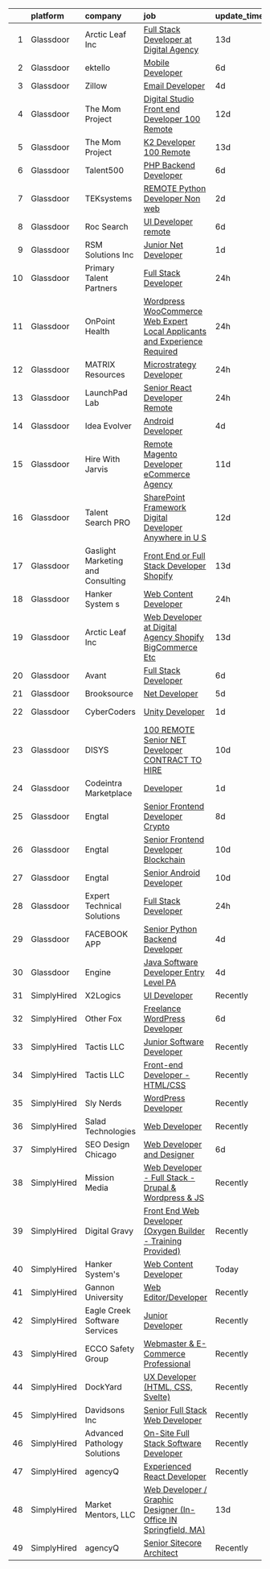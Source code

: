 

|    | platform    | company                           | job                                                                                                                                                                                                                                                                                                                                                                                                                                                                                                                                                                                                                                                                                                                                                                                                                                                                                                                                                                                                                                                                                                                                                                                                                                                                                                                                                                    | update_time   | location                    |
|---:|:------------|:----------------------------------|:-----------------------------------------------------------------------------------------------------------------------------------------------------------------------------------------------------------------------------------------------------------------------------------------------------------------------------------------------------------------------------------------------------------------------------------------------------------------------------------------------------------------------------------------------------------------------------------------------------------------------------------------------------------------------------------------------------------------------------------------------------------------------------------------------------------------------------------------------------------------------------------------------------------------------------------------------------------------------------------------------------------------------------------------------------------------------------------------------------------------------------------------------------------------------------------------------------------------------------------------------------------------------------------------------------------------------------------------------------------------------|:--------------|:----------------------------|
|  1 | Glassdoor   | Arctic Leaf Inc                   | [Full Stack Developer at Digital Agency](https://www.glassdoor.com/partner/jobListing.htm?pos=101&ao=1110586&s=58&guid=000001813ceaaeada8b9d5d5a97b5af7&src=GD_JOB_AD&t=SR&vt=w&cs=1_22bda378&cb=1654584422509&jobListingId=1007889604365&cpc=9A35C3CDC9AD954F&jrtk=3-0-1g4uelbn9j45e801-1g4uelbnmr04m800-ff8aeb27d06fa5e5--6NYlbfkN0BRhiKLDrkt0KPgqSD4-tjrC6mP6XCX_E8VZV6GD-XSQdG5ajkUiVuxVHj3H0ODCZ-Goz7LQoXZ-OvStn40N1_OEc2zw4h38LlruHMnQ3TG7wImikDEWBfwtnvyD-reCToq99Xl4eXYauIyMeBRzI3J2yBkAeOELVsc6Do59Xxl3syRfEQ0jYt44376kUboJsAt4RCfwzYMovdST9x5PA4LbH7eC8ZQhKoTc6CTGyllnnvVOTfkpoU7AUAgS9uo1LM_AEkkyJ5HpnPAomag3iH6ikwW8PpvC2GXtvrThTFNcS9Maf4ZEMidD4k_HL-EX0fzInb790PFQerblsbgMXcw1DrUcVHdJmqSURGljt4VBYzfhuq4wUzWsSJpuaodDVcGRgkGi6BbEDJMy2wYJTzkMW4232cffVLbiKlu6gc8mdGhay0sAsEvD6wVFCIDTHvmXP7QLLBMqMBotv_9mypJpsIHesjG6SLtdUpX27UVNBBmHOcxvuDYFR1V8g19RNPXjINYO7bG3rT4E0K8_Whi5YyJuj5v-xUyZiBHtMsS1A%3D%3D)                                                                                                                                                                                                                                                                                                                                                                                                                                               | 13d           | Remote                      |
|  2 | Glassdoor   | ektello                           | [Mobile Developer](https://www.glassdoor.com/partner/jobListing.htm?pos=103&ao=1110586&s=58&guid=000001813ceaaeada8b9d5d5a97b5af7&src=GD_JOB_AD&t=SR&vt=w&ea=1&cs=1_15734d03&cb=1654584422510&jobListingId=1007905971078&cpc=8F7BC0C6B9F707AE&jrtk=3-0-1g4uelbn9j45e801-1g4uelbnmr04m800-80afdd8af822026f--6NYlbfkN0CLjQmfy67UqlWxJvyH5uxFrQGBFL1cdeZdgq-fUlKTljvii19VO40o9hODfeR06z4mhk9GpRvZDex5LB8Ymci47WRXt8vaihY4AblfBVb0bxqBwnDUzJYSUgFrDeDVWEorFxzmmNKcJzLXz0idSWhU2q7GkpYcTy7784qh_mLhorMKw8QAYJoMDVX8gSu2go9VeF2N0ae_LL5jaOM9X4rI0h_2mRyato7OIugvP0gY9HH-IBa7m-2sctYtjrjk4FEl-9CCAhSoqtMrbC7drlCJ7-TenQ6ST33xFws3qsuxak_ZgzTKphgzxEh9McHVYNidlmg7fk9Syj4bvONC7IQBLm3hZR0C1YmvEHPmeTTthzWt4er2y2o_9PjzoiUR1ji1i_iAdi4TcqwdrXBRK6ATVeM0GhsFZOFCAkuV9v53eOLHO6O5NNwbuACjSF1r_Q1qguINBbEYRBONRNhL0sBhhqbL1PyeAW3cWgOpguzVPjDh7UmXbmJq7O-wwHnOwpdq3NvmQcTBvA%3D%3D)                                                                                                                                                                                                                                                                                                                                                                                                                                                                                                | 6d            | Charlotte, NC               |
|  3 | Glassdoor   | Zillow                            | [Email Developer](https://www.glassdoor.com/partner/jobListing.htm?pos=104&ao=1110586&s=58&guid=000001813ceaaeada8b9d5d5a97b5af7&src=GD_JOB_AD&t=SR&vt=w&cs=1_fcef5fe3&cb=1654584422510&jobListingId=1007914140809&cpc=AC285F3A3ECA6BB0&jrtk=3-0-1g4uelbn9j45e801-1g4uelbnmr04m800-d5a371a2296d9443--6NYlbfkN0ANMurRYyPEXg08u6OamUd1Mvhk-zhFSGYIZgoJR86UvYL2v6MoUqae-sD5DnU21vr3PQNu8ZSqa2obWZbktWxgr0g78Syxir6qFJq9FS2-QcG1zbH-ZdReyN6tfx4WDorKu6fRAqkaeyW2Vts6RUdmNBZQ99TRrPTVGAhRaKI307OQ0RYoWTkff7iR5UX-x0KJYXHIade-WoneQJU3Q6TTe8ENpFZJdI9jyZM6ldrpj5iVn6gkjOlKrxXOLXgerAAVdcuKeo35JA0T5DFWVHTsXWTwhC_DCfwT7IKlXe-cQAIAmqoPMVgU87uv6Eq93E0HshFRqoOFGOys77XZ0TsmHXWCOmZJeqXhU3XdDI_vZJbW4QcEHt0S37aqJZFhMHIU9tEgkNBAJ1O1x2mQdLHx5N_M0nUHtiA76llR7o8lJgNtRek2Tp5C_js5aO8b_iAHWP97_fZr90tw_89_tOZ0I-hxpRCf9suTO_Z-64WldNs80nJK87p-9PneziXdljQEaHYQeP_z_emKXMEqHxFFU2uARhAC7z2AHznS7SSaCix0xFYocBJs8XzqxIICaTs8lZE7CSlWuVAM0iJWLsiAxUAPR15oJKOHYR9qn_qgberp5J1mxgtP0YpAJdLyykgn3I34MlAKCXocYax3hKyMOAXj1CpIq_TE0ehBtx1r5O05duHdKqEqQoP44LBULT53QsuT4-K0wyB0iWjWdOUeQlVQ471JciHl1bITP9i2FnSRpDH5DMBYLtDs_uuyBoIXrPMKVJ4w4idySFi5CHxJBnZSOck4YJtYkMMRAbNE8e5zb40OGpeuz3hxKFue-uTLvbXhyLS3PeESCFIrMDNLN64n12bJjAEXZa6G1O77CabSpr2VHVatJJ9rb5NdOno%3D)                                                                                                                    | 4d            | Remote                      |
|  4 | Glassdoor   | The Mom Project                   | [Digital Studio Front end Developer  100  Remote ](https://www.glassdoor.com/partner/jobListing.htm?pos=114&ao=1110586&s=58&guid=000001813ceaaeada8b9d5d5a97b5af7&src=GD_JOB_AD&t=SR&vt=w&cs=1_65cacbf0&cb=1654584422511&jobListingId=1007892859402&cpc=0C139D4CAD5A6DB2&jrtk=3-0-1g4uelbn9j45e801-1g4uelbnmr04m800-0320cca571f7ea1a--6NYlbfkN0BDp_epf89aHDQhKpPegNJQ_ldQpEFZQsM9OcONMGxWx6pU56EKHF58QjVdAUvn2gU_0hzOV3ZkZfyQ1748WONsMfQZUSZ8_zUXTJpXql1_aRDoF0uRakaX1z27c9xx5J9A75HekxmWPj8IUd36F5-QWljWNZv-jm4_fz10MotEZCJFNPrk_JUafnyMxnBvsE1lhhTu_BP0S8cYIzvjOr0RkKBeY67zfcjbnExGe5QjUHwd0aTm4gViHBGaPpuM_hvPSabdKfnPiCPFsgzK6fyCjEj48wZTpWbJogKNt3HaIPq8mTfhRGLbG15L2ZZQOuh6QtD79ooTojdkRhzONGPg5wijvB9Ng_xZQKWgXe-JLzEQ3XjbMF3_ZvOtzHUJJaqOL6NWcFKoqLS_b9kdPMdXF3b0FsA7Tf-NPUqLPU5l_BXjtMKolxd2ZRtfI1UhIrVeDsbxVzRFhscC7sGRPsInrRwCT2wtYM4058qEpVFy6MrTsc6c4BHnkkkEPrlARUM6XwQ5vQ9MTMTCMBlgah9s1R8_3iV_VcUrCCrdIFzd-RqsFrpNaKuKnBh9kxtpcgRtohuQ_pIHdw%3D%3D)                                                                                                                                                                                                                                                                                                                                                                                                     | 12d           | Remote                      |
|  5 | Glassdoor   | The Mom Project                   | [K2 Developer  100  Remote ](https://www.glassdoor.com/partner/jobListing.htm?pos=108&ao=1110586&s=58&guid=000001813ceaaeada8b9d5d5a97b5af7&src=GD_JOB_AD&t=SR&vt=w&cs=1_6dd0a312&cb=1654584422510&jobListingId=1007890547836&cpc=632C08DE5A4EA969&jrtk=3-0-1g4uelbn9j45e801-1g4uelbnmr04m800-7b83b89108c6e097--6NYlbfkN0BDp_epf89aHDQhKpPegNJQ_ldQpEFZQsM9OcONMGxWx6pU56EKHF58QjVdAUvn2gVf_QDSTsq5T3Qmsn6pWhQ_7UN7iJQwTjaiZ88ngVRdxZorOi6AzzWz7a5iHq0mYMm8q0bQuaTeOUbhaYC3rtit664SiOZex9pxawE2kIDqxD1_14Mpex3qIptbe0KkEgu3882I_jokzbqi4xoSG5rgljlRe3O81q_bvpJJY1OYbIlPHgjsflDb5vlxefVIWmc2l_qjlCQotabkuRGY9cKePtJN7ehgKRGUPO2wDpRG0PKnUP8MoJgvOoUYmG1lc3BYg76FuYDa00KeCXwRk2aKPEL8Po9iO6jZ83gU5HtuJn1bLtOdS9-IROKoPF5u06DqJmg69ZLgnKQiLst8W1nMJygo8UiMQuzKwyIJ5Jn4sSG2J_GWnLB20H6OiTVgGlWL68oluZ8fx7eaEiO2VrWiJ177_neYABYzF5lxJTGxrECLl4BrELrxuSth0sSrLp17GEZ4njdY34iV98W_Rkadg6Bo7lFRkasQKLtygj3QI_muF8AqJAv2HeDTIMyROyJcR5Ob-kEX_w%3D%3D)                                                                                                                                                                                                                                                                                                                                                                                                                           | 13d           | Remote                      |
|  6 | Glassdoor   | Talent500                         | [PHP Backend Developer](https://www.glassdoor.com/partner/jobListing.htm?pos=107&ao=1110586&s=58&guid=000001813ceaaeada8b9d5d5a97b5af7&src=GD_JOB_AD&t=SR&vt=w&cs=1_4c1e695e&cb=1654584422510&jobListingId=1007904714612&cpc=AC285F3A3ECA6BB0&jrtk=3-0-1g4uelbn9j45e801-1g4uelbnmr04m800-d767907e49504ccf--6NYlbfkN0D5mXFGwCT9lo97i3gsfTR9iTAPBTm16RjVfbVH6M8QHE8eZVK8zpxpBIss9-IxxjTgyFgGJT-FIoKdrZhAfS9_NM6z5ZxF12lUGA8c02ZoHAmEqDXQYA5mBdMJ_zhsgHFsg5niEobBFIx2nbvtI9VOyGvj5cRaAVXmEt_jMy0VAPg7ZsfrFR7LkrdNItSSGw6lwYWM9DmRAzgUqcDK5EYK5yyNx3n_D1YYF4Ymh3jrEqr3bHIXkspuLv2iEqYiwHrCEX-NxEeY5k2Q9g4QHfJIk3JcHc87DQvuIECp00op3HQtzNg4iKiwlNM_LvNbWRAiNI2_XpsKizJSNqe91p91i0FK7JtyUZ8TTvT0XVeNCYq1lxEXSxKfNdhJJS6o9EnDySSP92GSEiDlOZq9niuBD7iCCbJ7pW5pvJqH4bqIARoqyPZp9Fdr8Y1q3oAkGP7bMnOtO2qcV3F6gDEwcKjT86WRNMFKwDugmk-Y8frBcH2TyMPaOy1u6lhAfz6og5tDv1BzjiR-f7FJCf0Mivgi5N5L09n99zGSGgNN2OsKX3v6ZGTlMN6HHqikdvSYDnXSHfhyJ3QwdJxhsLeVoZIS6PnHw6ntWhDWMXCdaYJfbg%3D%3D)                                                                                                                                                                                                                                                                                                                                                                                                | 6d            | Remote                      |
|  7 | Glassdoor   | TEKsystems                        | [REMOTE Python Developer  Non web ](https://www.glassdoor.com/partner/jobListing.htm?pos=118&ao=1110586&s=58&guid=000001813ceaaeada8b9d5d5a97b5af7&src=GD_JOB_AD&t=SR&vt=w&cs=1_9f8444f3&cb=1654584422512&jobListingId=1007917579595&cpc=9C2286EA3771AAF6&jrtk=3-0-1g4uelbn9j45e801-1g4uelbnmr04m800-1e9b13b094b51e4d--6NYlbfkN0AuKz8EBO1xHDEL7V2YF9xF3dC_I9B9i-Zw2Jh8clPMK9BxhHDJszxSyW718EipT5Phdwse8XtwxIFhZHem7x2V9jW8TfmfBtwtaKF851HNxOWryDZj4JVqhS8s-BECbWdZiRWKIKW9p7PNZ646jyjnRsnWDISBpI3faVv3GRD7ITWXDR7E1e1hH5Hsd3hJ1BIeoBubQBwOrBXqsUxmZsrhj6dlBtWj3D9e8EvxngPiB5C_QFc3Y5UEB-PYhfv2sR1BcC9USNwrI7-IJap-dySPkEqN7ugD3gcKbjmjyP07PpJfZ5v7C8J2NgTwAhtEd6pINJgj8-JY39qgDxsFaxVyGMYwPapzSFJnbXgvDVlPzqREtSydOIpKTE3ihQHfvJ7Zcx6WryNkT6gDXfkfy9eLX-6I8AJdsvHBr3LTt4z6fPpyiek9k9r0SgLf9-ZeH7_hOJn7GbT26xqD-8TOKrynU8ZSsdGavkcxDzjT401bjEyYfQn1PxIMBniIaBt_A9l6AKAWuMTYnvX7eufXg44OF7k4FFaSKohCZACANkgpQ_VjuOQNjPGdzY3KZw6Zut-M5Y4Vq7aZvVs--zzQazw6wSuRH2l1qobjyeDwJNNE2rEKPbxyJaRJQyXhw9g_RgvhoEYVeyOsdVY2YRypLyutFoWo_Een3k3YgubE4Mqw_BrIAupJaHLIbgIt24Be6LncGIJMJ2pMuTvdq8VVt9ou4cnDwaDB2eI7Po4uPq_tBzKjgF9sjepSDXf6iHZANh81DluQyzx2xA7_NOqxTVkcWNfC9-TUYvxRUNhZKoVM8eRWRTYboziYC2-UXt-8ooSx8jnz0Z9zsjplhDWj_MoXda_AQE5d5JL4D2RG7EsAfBdrkR5074tdbY5TKvnW3k7vAhc1YNS49vZMyOLVyvSmRZvYcu5H2H0IhLFe6OJC-c0S5bpJjDGncTJXCUed4rrnRAy5noK-OQ%3D%3D)                    | 2d            | Dallas, TX                  |
|  8 | Glassdoor   | Roc Search                        | [UI Developer  remote ](https://www.glassdoor.com/partner/jobListing.htm?pos=122&ao=1110586&s=58&guid=000001813ceaaeada8b9d5d5a97b5af7&src=GD_JOB_AD&t=SR&vt=w&ea=1&cs=1_967962f0&cb=1654584422513&jobListingId=1007906412335&cpc=8795CF9063CD573D&jrtk=3-0-1g4uelbn9j45e801-1g4uelbnmr04m800-185c15a5600931cb--6NYlbfkN0CMHfdvImXyhvk82aHanYmk_omNMXOkHedsHncAw9pogZQ8McdVG3ZgtV6D129IFYgFvUfXVCOTcrp9FaRI6TptE167UXEGm9zF7tnfEMB6h9_5TeyXPvBDP_KFpB78VvLDLSBxB8A_7JEqJysISLara1G0QBpXbSGItDUIZChPocjvB_h8MHQui9pYU4dZtoRaFb7et-6RGkfZzma5RVwVhCr6UQGfMnuDfB5Dpjc8EWEUpu1PIRMwq4Tt_JvRtZL1aVBzqZYLzYwyuDQ9b4n4ycJT5c0lK9nJKvgdCyoIW9OKGcHPkizh0XgxFMO9ggAjwEImUm5F09oa6vAOwANu8k3ojrVKg_g_dXvVRK2_Uk3-X4JhfphFpq_p5L5VZQxdIHsQPyHJj61GTja6FqpuY125admv5rFRrEVV-k5DepQquU5czIeiWDGgWxD-ePjCxNpXRU97Uo8cZJyH026tZnMtn-oBUJU78rTA3Q-ef7Y4JjDvlob67bgIZdT7V9Q%3D)                                                                                                                                                                                                                                                                                                                                                                                                                                                                                                         | 6d            | Remote                      |
|  9 | Glassdoor   | RSM Solutions Inc                 | [Junior  Net Developer](https://www.glassdoor.com/partner/jobListing.htm?pos=116&ao=1110586&s=58&guid=000001813ceaaeada8b9d5d5a97b5af7&src=GD_JOB_AD&t=SR&vt=w&ea=1&cs=1_1ce7b824&cb=1654584422512&jobListingId=1007918526706&cpc=F41FEAB56D215062&jrtk=3-0-1g4uelbn9j45e801-1g4uelbnmr04m800-4a42ecaa3ac6d342--6NYlbfkN0AiEXHS0xdYoQwXybiHBjbLwLkoEHteLdPS1xmybkl80_SHnwhiAZgo2wwJ7NgUw1B_cWOcmhXltPpz7ptrl6M1a7zKs619g1uHgV_HR2fOTJfdpdBLeOGSY_dfyoVH1X1pqo_W2CT8eP9r7Oqyqt2BSzFl3yQg7Pt4MKK9c2lyX6FHqcjS0aL9HVaL6Y3EmWidANE2KfV0gy7zz58NBQomGgCTroppNj-rqadhjkS5pj53ZqmhAgqIoZY4DOCallPmDsVPkhdnYWwSD17ZtFnY7NtpxRE9m_mLzv95-P-bUkKLP-7AN9BXqaFuOUDWCyV9M-LfeiWtl4cfTaa6gYXnFpiz5MkfEPBjztZbTLF2d_uvEgvXnnRvwsQ8Bab5HL74XugGXbqpNS4m-uVVyYQDGjQF-cEaZ0qv2Qkb7M0L8241kxn9nZmTlwkNnD1I6scH_dtXa44i_FwC0e311fkoBhd77sFdBzc7lnP5qju494QAHrbEl-QRIVhf1JyowFI%3D)                                                                                                                                                                                                                                                                                                                                                                                                                                                                                                         | 1d            | Rosemont, IL                |
| 10 | Glassdoor   | Primary Talent Partners           | [Full Stack Developer](https://www.glassdoor.com/partner/jobListing.htm?pos=127&ao=1110586&s=58&guid=000001813ceaaeada8b9d5d5a97b5af7&src=GD_JOB_AD&t=SR&vt=w&ea=1&cs=1_ca7b3c86&cb=1654584422514&jobListingId=1007921513178&cpc=3BA4CE39D5B5DEF5&jrtk=3-0-1g4uelbn9j45e801-1g4uelbnmr04m800-952fc4030e4d1751--6NYlbfkN0DOCvLQenlXS7fh3AEEtPwhntZQnPW7UfiJ0vyM-Z38ZvlXuLrJoooXVJlodcpC3T8TMOg_atsimaNnSQlejYfhk3sZww7i4jWTM7z5zhZf89tXxHSrERArhh5NEfHEFrAqG-bF1ZsMYu2mQJmsBruxgPK7F4YGYe8tep-U8o1LtObYbhvE2iWiHHPPvsZESjWxqFRQf_FYINWFk_Om54YwNYgb34zlTFk2COO2lFa4-dVZROPkbC6hSPOyQToVgUaAanmGxfCTQFCSkjzH1hs9eoWFgUhDLoNaM8QyMkfE0zjLk5IuPr83TOa_THJEg2sf6VveWUSUsR8QTFP5cM9eV3UeYmGuwIMzKITe0jjxgrlVvhxQ8Pn69VBXzjuYz2nneU-HEmlOStt1wn1mKT1kUvui9K-UuuNRgEhfjTbsB6129ci7rCyG7unRnGXyXjuYbeLRL5DyMY9jDOeQeANd-K-rKWcWZT85Db_maXNk4PmsxZjuWD51z_49NS3wwy8ZxHB4Oziang%3D%3D)                                                                                                                                                                                                                                                                                                                                                                                                                                                                                            | 24h           | Remote                      |
| 11 | Glassdoor   | OnPoint Health                    | [Wordpress WooCommerce Web Expert  Local Applicants and Experience Required](https://www.glassdoor.com/partner/jobListing.htm?pos=106&ao=1110586&s=58&guid=000001813ceaaeada8b9d5d5a97b5af7&src=GD_JOB_AD&t=SR&vt=w&ea=1&cs=1_6eb28b99&cb=1654584422510&jobListingId=1007920944505&cpc=E7268B2FBC00329E&jrtk=3-0-1g4uelbn9j45e801-1g4uelbnmr04m800-7197c66a62c815db--6NYlbfkN0DZZww-p_mr8GWlqIRBY21Wjl_Fk3kglyx5_HcxykVqwa7Oh0kVVaxek2TC4uBueNzPLNFoNkZaXeSpkJOeO6ogx8ItWCU2XFv1ARUx9kOTzrCNJR-Nu0MmjuxXVyPCTBFX1zAqtWyjgqrb7VA6Xk1XzQVHO_JXTqUdz5P0IcLD0CDwagJWtKNf2g0sTXiTDVWti1pDy4EYu4PZhDSA3hDm0Gu6uN1o2b1ssBcLdrbzTqSSSmVsIT2K-qBQX1d0OEXyHtG1SkxPxnqomuHVoA1XF9jK0nEbtSCXGsnoSysY5dG0qNgg3g5FavN9uLsVzW7w4nvb6bb-KmcJDYCpPVxnGFfXHmsSlGBOVJwyVDTTKCwcNuF4PveTrSGrBf2q5DTkrqv5cCthpr1v6WM3cwStGGq9P8rWf-t7N80G4vCl3e7mW-wtOcg8-wuNj3Rci6nE7ROzma6ABPp41CipAWiR9gtdIPs1zv1DP--CY00ysPGu2AmRERc3dd3MKK8YJuft5PcgHRGU1Q%3D%3D)                                                                                                                                                                                                                                                                                                                                                                                                                                      | 24h           | Richardson, TX              |
| 12 | Glassdoor   | MATRIX Resources                  | [Microstrategy Developer](https://www.glassdoor.com/partner/jobListing.htm?pos=117&ao=1110586&s=58&guid=000001813ceaaeada8b9d5d5a97b5af7&src=GD_JOB_AD&t=SR&vt=w&ea=1&cs=1_15368144&cb=1654584422512&jobListingId=1007921833584&cpc=1CBFC3E34E2A31FF&jrtk=3-0-1g4uelbn9j45e801-1g4uelbnmr04m800-283af141bb97f505--6NYlbfkN0De5ppvndiyxA0pMSLQzOe_j9Mra0KF_8EhxTxOKXtZIfhM20E97mGJ6rqAxbACvL_FaqRIkTpYs-dNhhIcBFo-Nv2SGq68Ell6EBqf82BECMSNa3ksv2B2YV0QJxnOwcZwLMTK73Zc2ksE1QPpIh7UL-YgE4TnDgeg5qKp9oEu0Xg47BiwSKuU32_IzOiwREP6AkH89DG0_8ym5GS4V8Mk2F0Uk3g7rNDm2ik3p-SKV07bqqy86t2uac4h_-o0JyBpnmskOiS7RtHNq0_2Q6SQThHB5-chwtZf27ITnwmmFmj752LvNd4IV89SaGWpzlxrXXyt8LelxU1lvx0H1GgH7U7jW9eUAedck_pNH_MNsfrF-dHTUFdRuvITFVIvXb43XApTWenpD-Gk-FYjFtk9lcLpppa4f7HOBvqIf-cDqN6UeuOl0_AO1XhZ47i0KnsBAXvskW-aPRkliMgzllHtPlKKpFyYnJ1CLb7cmNan8ky1aUo-3JZX2Fm-h5nXKAVuEYLmQU1-lobpeumNXJRGCUlGAlnp7TOZCplyZPxwf2Wgj99QLKz0)                                                                                                                                                                                                                                                                                                                                                                                                                                                     | 24h           | Charlotte, NC               |
| 13 | Glassdoor   | LaunchPad Lab                     | [Senior React Developer   Remote](https://www.glassdoor.com/partner/jobListing.htm?pos=105&ao=1110586&s=58&guid=000001813ceaaeada8b9d5d5a97b5af7&src=GD_JOB_AD&t=SR&vt=w&ea=1&cs=1_cc63eb3d&cb=1654584422510&jobListingId=1007920963759&cpc=34670CD602BE5E55&jrtk=3-0-1g4uelbn9j45e801-1g4uelbnmr04m800-75f4bf6269184288--6NYlbfkN0AvwPFl06UEWGwmoM9tXQPtxHbiNBI7TwTkTh5wUuCbgIrbdfp2JK1YdNGTLJbtp7ddpe4rtK9eDHXd5y0XW7yqpCpSzzL9u04glT2KnODC6DZwhfU_42sl_SLQp0xmFUt_7hgCwzFDYfMyUboO1HdAQRTRrIh3xHeLYGFRna5aEbuzThC0jCzJDY3mwie7SHPba-wglgD3XWPWi7nTiyHpMs2G5tdUpOkvSiuH-jVS2rsekkC00iLZTkjwHkogzD7mYjgO_Tjdvg7HtBQ_6FcFn_AOyZkSgqwS54KY8EDsROiW9E-KgYPsJl3g_kHcpPIHg8ZL9RFczwyBNG0IwXZbWax8LkEo15hJkvIJVnVlq2Y7X1wwGJ0tRiAsbVfo2mb99_VofBysduc-5pu5aNSjzOngElrqEN5a4Kp_YzKFyw38pip8yQHnutq7nCQQW5ACjxZM7oknJvZ_Z2mnUVE-Qpx0jylzXmQ%3D)                                                                                                                                                                                                                                                                                                                                                                                                                                                                                                                               | 24h           | Remote                      |
| 14 | Glassdoor   | Idea Evolver                      | [Android Developer](https://www.glassdoor.com/partner/jobListing.htm?pos=110&ao=1110586&s=58&guid=000001813ceaaeada8b9d5d5a97b5af7&src=GD_JOB_AD&t=SR&vt=w&ea=1&cs=1_3fbcccb6&cb=1654584422511&jobListingId=1007913744732&cpc=59DEFF8D475298C3&jrtk=3-0-1g4uelbn9j45e801-1g4uelbnmr04m800-8f8c0c570124741f--6NYlbfkN0AeYIZaR0nWmzVYt4BLSLFcQ6Vf3ne1iBPdoGoWrLm4UhzAwBnKzigmYb9Yze2exr0Z5V1g0qUEzuOPm4YbaQcvrziUl8q52aWqJL2dNKBYKAg0ZsHaSwZf4lZfaaPIE2JjdQTQpalRM59KmZpQQyuOY8I9PB9uqDhX3IITka8G_550GUWbfCVSV4Cpyza9VBQUD6DDxDeDbbJ-LBvOp7jf9u7IDPQFG3Wxn3dPI_xAeH3O2CnwS7SXHaD3GV0q4048563zgg1tf3AW_M1w6UV20LmkTl14KslmjAkr2MAJEqbjFSEItcVcDHKkIwUzRV2ED18mNUvHQuWxOxlYIqZXnIf98nCdzY_xeA_Ep90Bou5jmPCObkg1uxQmwZSYFdbZQZ_COCzHncsbIF24gC-E6SPy4JDG4D8UxIkKm8Pg6wNxNCsaIQf6pwKK4vuVEZ1yCIhUVrdgZiShcItnjiBbgIpX_iW2r0rEIRzVDLolDy44QcIK_AZu)                                                                                                                                                                                                                                                                                                                                                                                                                                                                                                                           | 4d            | Remote                      |
| 15 | Glassdoor   | Hire With Jarvis                  | [Remote Magento Developer   eCommerce Agency](https://www.glassdoor.com/partner/jobListing.htm?pos=124&ao=1110586&s=58&guid=000001813ceaaeada8b9d5d5a97b5af7&src=GD_JOB_AD&t=SR&vt=w&ea=1&cs=1_0503a3ea&cb=1654584422513&jobListingId=1007894901583&cpc=AC285F3A3ECA6BB0&jrtk=3-0-1g4uelbn9j45e801-1g4uelbnmr04m800-08507a2f2ff16200--6NYlbfkN0BeqOXt1Ki4TgaqVzKgHyO684REiCAwMDt6QdkLJMyKFE4U8Gf44T3q6743LZi-2_qBZs7XEBSwML4TFc6qgKhL49GG9RTWIS34Y3yEwxkWuxxsiqiIjF1kkhYoRGfeNDQXU_XzTIfoewzJMaqWUMcZqO_xk20HU6WK98SOsASbmJ_iujRXAInOa_I33V0o2EBQ0u-ukGUwUvTj2N4kLdtV-Xp4452Y7arIudvB2LDt0KQwY27pAHYQmz3hnKwyQM932hqj167atXJ8dEYGnVQY1w830g5N1HZrcSPYlBPWKwG-_Pk-IkSfhWKNeJ75HvKGyVBMydXkK8ShoIVklJWT-1BnnZLdaDg-eQEo8_WdvOczaHBaIA-0JnKOaZjVBminIJ5CYulc76K_nvH2e9ljKOXo7cibKEqPRWwqeIfqn1smRJ7uZWf6himWAfItzewp10Z88p3V2qCutdWv9dm0_BxoUyUKh5Q1UItZLhpiPEtqwp0EcMOGmcpri_Ud4mj81pv-37TTJginoffF07CCj9-C4mniAzk%3D)                                                                                                                                                                                                                                                                                                                                                                                                                                                   | 11d           | Remote                      |
| 16 | Glassdoor   | Talent Search PRO                 | [SharePoint Framework   Digital Developer   Anywhere in U S](https://www.glassdoor.com/partner/jobListing.htm?pos=115&ao=1110586&s=58&guid=000001813ceaaeada8b9d5d5a97b5af7&src=GD_JOB_AD&t=SR&vt=w&ea=1&cs=1_7069f6d6&cb=1654584422512&jobListingId=1007892845965&cpc=AC285F3A3ECA6BB0&jrtk=3-0-1g4uelbn9j45e801-1g4uelbnmr04m800-15bb87df020e656a--6NYlbfkN0A0yhuk8gg2250lP8e-juMpL8IpFyeJocw9f3wWzZtghQHNlD7cmYXi789vN7tIeFIghoh1ECB5v3X_0G0jRwCHGP3gXkfNQoYak4ZroXBRLqCEMVZazExrpnMbCLbnzxmd0g9_6TuB4z3h9yQXTVXgFJGx2QGro5DUfrExLZ_nEaihwFHtNnsajXLAnArHQ8-rC4gBjpiU3AlbYdIck_VCa3LixORXJH9HbCHxtfXcSM3pnxukUSRfOvUPfZFuv3QnGa5m7HFcR6Px7ekYptXfJ9bUExyrx45nxxxjYMFX_ZVbpIb6ubV9seDResHNgElEBWP2MFE8c_jvkUn_uV5k0OO-2n4C6l0ycaIJz5rSvbMWjtNDAeFHri48UBo_yFiu1bsdmsNNfNAbfxQO4-fKgpsV8xUKkhDRucpB4NgxLT0hBj6FHxsZoECdPx2tRgfJF59qO4WjrydT4C1R4bwQM1XqCYCUAF7AxEMR5cLfkjLOlwOlqUqecsphLCnL0yyhoKBsjNb6_A7LZRcYq4zfL3QESo8BzVnolqmMSBrC-j87jfWND-9Xqcpq2SiXGGct-xnnhJibRHtOUvFRXI7oWGWsQOpzAfBLp_8LFGMZB18_guOClC1K0R9JvTNPvDE%3D)                                                                                                                                                                                                                                                                                                                                    | 12d           | New York, NY                |
| 17 | Glassdoor   | Gaslight Marketing and Consulting | [Front End or Full Stack Developer  Shopify ](https://www.glassdoor.com/partner/jobListing.htm?pos=111&ao=1110586&s=58&guid=000001813ceaaeada8b9d5d5a97b5af7&src=GD_JOB_AD&t=SR&vt=w&ea=1&cs=1_c834d615&cb=1654584422511&jobListingId=1007889773946&cpc=5FEB1BEB8E14EF52&jrtk=3-0-1g4uelbn9j45e801-1g4uelbnmr04m800-05602b2c6261b7d4--6NYlbfkN0CFyo4ne17UEr3frxlrMZ0qs_rwE7Uwl6KHT7uAdw_EkNlhVAB7uYR1j9n2cgzvB9L_JvlVkJbTJIweRLy17jQb0lH0fBKf0irGGbt-pK0-oFtks8H6ewDu5opFWIgpQJ1S8WNZoxNPouKxhbrN2chlqDzy6wRHTCerMi6dKD1fPnwh-SGBb8DOL9Gr4pHLtZgOMLTg1B2N0P3IMUssUSH9E_LLcBjVkaorGvUcq0SRSDbqUDhLFtgG0Su90i1nmo6k0kvrWTre6teornjDn-nZEgeXj-e4GLjxF5aYn9-IO5-fw4pgTKvKZtVV0I5T-u7J2m_Xyi2tfO6Zf1mqP8g_LGA7mHDrPH6F0aNSCHPtPTSiT5v_H9kHmQPiZjuJDt0Mrtvxy7i9A65teT8flYu7V7g_Zn9hXff_cPPaprRDzL6Aoeoc3XxqrRyq_TA-iBgs6wGKvnE0_bxw1JqVd0w5pXsUtZbpfl07o64n2zSRL_eq18r0nR-YfoFeu1jMTWnZFudrL4KqS1BTWAAxxoYj)                                                                                                                                                                                                                                                                                                                                                                                                                                                                 | 13d           | Remote                      |
| 18 | Glassdoor   | Hanker System s                   | [Web Content Developer](https://www.glassdoor.com/partner/jobListing.htm?pos=129&ao=1136043&s=58&guid=000001813ceaaeada8b9d5d5a97b5af7&src=GD_JOB_AD&t=SR&vt=w&ea=1&cs=1_78377094&cb=1654584422514&jobListingId=1007920966722&jrtk=3-0-1g4uelbn9j45e801-1g4uelbnmr04m800-4bd204d5999c692c-)                                                                                                                                                                                                                                                                                                                                                                                                                                                                                                                                                                                                                                                                                                                                                                                                                                                                                                                                                                                                                                                                            | 24h           | Remote                      |
| 19 | Glassdoor   | Arctic Leaf Inc                   | [Web Developer at Digital Agency  Shopify  BigCommerce  Etc  ](https://www.glassdoor.com/partner/jobListing.htm?pos=102&ao=1110586&s=58&guid=000001813ceaaeada8b9d5d5a97b5af7&src=GD_JOB_AD&t=SR&vt=w&cs=1_e9daf22a&cb=1654584422510&jobListingId=1007889589877&cpc=6BBECBC74F3AC36E&jrtk=3-0-1g4uelbn9j45e801-1g4uelbnmr04m800-c124af17fb860030--6NYlbfkN0BRhiKLDrkt0KPgqSD4-tjrC6mP6XCX_E8VZV6GD-XSQdG5ajkUiVuxdxELvoyHIJYtn-dGxMoE4LDh7PPgioNHb3hl9LWLQPivZ-krc_LrRz1kVMl_E721rZjSOdVOaa-1iWSElxmRWZdqLVcANyB7eIXILaHkjWEMzqKsLtgKgbGn8FAu7SFYM25K3x1X0Sc0KSLpajgL7SzBXk-BHgYIBRabfU8iYJ4QQNn7LVRxeeKVDQhDPJPn-0X-vgVT2V920zsbWQmvxQokkNoVc3mq83jZ9wXMJnU6cHb22EuyX9MilI0i2UJCJ9htnmjuZePNEZpb3i_X3Fdpsj-_PoWlK8zY2qmOZKqwLpC_rE-1cLQNVlMeh3SHqGiqNWLi0k4tYSNgzpuF7BlnaLH13YDj3vlVaN-n1VU8MiFR-RXYp2STjbK7HWKvj8cTON6ZvwHnv-n9ur_UZC2tN73xrltS5Hc7r7zmWwv1YBtg04p1yY37n8fhMyTDUIv83TFHFU4v1K_kEkhgu8Dp9xWanX8kw3thYBMz8ms%3D)                                                                                                                                                                                                                                                                                                                                                                                                                                       | 13d           | Remote                      |
| 20 | Glassdoor   | Avant                             | [Full Stack Developer](https://www.glassdoor.com/partner/jobListing.htm?pos=113&ao=1110586&s=58&guid=000001813ceaaeada8b9d5d5a97b5af7&src=GD_JOB_AD&t=SR&vt=w&ea=1&cs=1_15ec9659&cb=1654584422511&jobListingId=1007906357629&cpc=2CAED5C921A5F994&jrtk=3-0-1g4uelbn9j45e801-1g4uelbnmr04m800-acc705ed290351cb--6NYlbfkN0CZpqIKI17rmnMxlDxCB_pvW0EeGFzdeY_-PYIFBJLTKbPwcgo1WjOCDlf1aXx9n64--01vR6VxKZW6rCHR06IiogSAcB-9Pul-SYELIZ_BN8gz8szxqLUNlMyFeEEvre7VNcucvFn-7LA5t5mtSB0nMb6ktStJHftKroA2uObMa9b3OChB9f0oFr1GgB18Dud-qHmX5AHi_j0qf5wEYgvzUKznP1I79D0Nn4-rpzXuJNfGkHpon0Pio5XcBTMV13tz0B49gTDZZa5SZaf53-kktntE0-6wGcdsAOL5d5C_gM-paBO0uIwAZc6KOITDHFqmAN2puwki3lJQGCecIKkaaBjEZV3toG2mROKqzsVIW0r9cdib403jotw1uWd6EsswHcKRn1HWtHLksB3-N7JMBh5k19OCyb1BjrOxkc458lNcAYwYVwejDBNatnXhsfz9f6CQk6AmefDpnqc4xNj-DP6PQQ2pdY9rLz0aS72zUL_NnYgLOK5tIlpyVlziTFM%3D)                                                                                                                                                                                                                                                                                                                                                                                                                                                                                                          | 6d            | Remote                      |
| 21 | Glassdoor   | Brooksource                       | [ Net Developer](https://www.glassdoor.com/partner/jobListing.htm?pos=112&ao=1110586&s=58&guid=000001813ceaaeada8b9d5d5a97b5af7&src=GD_JOB_AD&t=SR&vt=w&ea=1&cs=1_be6399a1&cb=1654584422511&jobListingId=1007909627733&cpc=CBEBA1A9D941894A&jrtk=3-0-1g4uelbn9j45e801-1g4uelbnmr04m800-6732a474bf321f3b--6NYlbfkN0BhNN3PPgKPbTMZB0Y0J5JTZS3FnMM-ugqbblX4_m-srDJielPNCs_lvQXXEB0CV7PhWtG1GUetTIMPfYzxliLWqyV0IefK9SAki-Bibw2BPcJ-LbYlgVwoWXie7j3s_LWV2akhyU9d2gRzqFtyWIGJv6n-E5STEkaqvW9rSsbEp31ENbHeE_3KSiiwOZyqB8WbP_SDCCXbAdJKW0U70aZSK7QUTZTablCnbDAjKOnLy0hdxtUe3SuojtpN2F71Ml_Ui_cDQ4WkbOEyiwGLqrWaVOkqJRFxaf3LDhimA8-VFv1u8OrI_1pp3kDUC-mTYBJhXP0L9vRvyauYf0XZ5UizTjVW6Qiz2pz0r6mJFOoKGkP1f-_JKXGqxZijNNLRSUd_W11OhPr2wekojbR3jUGlIC_uIcuZ5ARTtvy3cUwsTl_D7M-xOfzBmw_7JO0ShY1MNzdXtXJ8T0d3r2gsvFBDckfgGa_wO66LbDOzKZchC96E1-xrqqdlpq5__x8mVzw%3D)                                                                                                                                                                                                                                                                                                                                                                                                                                                                                                                | 5d            | Remote                      |
| 22 | Glassdoor   | CyberCoders                       | [Unity Developer](https://www.glassdoor.com/partner/jobListing.htm?pos=123&ao=1110586&s=58&guid=000001813ceaaeada8b9d5d5a97b5af7&src=GD_JOB_AD&t=SR&vt=w&ea=1&cs=1_8d01915a&cb=1654584422513&jobListingId=1007918404228&cpc=FD1C1DA32C38CFA7&jrtk=3-0-1g4uelbn9j45e801-1g4uelbnmr04m800-d848673354a4b93e--6NYlbfkN0CpFJQzrgRR8WqXWK1qKKEqALWJw739KlKqr2H-MSI4eoBlI4EFrmor2FYZMP3muM2bw0ZwD-Avdx_nwoTDfLSEF6SuDiwR3eILoplZfyGYLcuJtg1EQCdu9fB7NyIseDsmAV2noP0XLLZtf40baiZgMVHOr2RK-nBgoyvw-0Gtclwv46uDElOadG1rWofWdL9fC74gAJIK5Fycp6kmbISZ0o-O5Ru-D4Lo-XCRYN9g2smQhb_UgDaDL0coodSmMWdFkbHYHtMywv8FOBsaQZAv9nB9tWfRvRfIXJLUp6QRbPUkzfiauzPFXeiPaoH0XPn8X7Hy5NbUdsKnSXooRKvlfdqpw7r_Ff_wxRoSp7tj1n5Pq3THTI9eGtjXHtc56ldTzBY25R0qrdeNOBGi8b_eOj5mGdU8NuF_-7fOZxxw0wS7sgrkdUifglX7hxgY8hMQ4NmvEQTMTdAQRpHqU8XTwGUJ7aVB7CsJoLiB_hCy8-D-rdjTm7DyMVDvEXLVeR6aoOEO95cbIOmn6wUKRVaK0d-5pPJm5aheZOOgPmLl_KiQ86BxEE4CGt_wWdt_QU3gK8gwU1MOPJw3yZn8UEH57cfGYE9N-sib2EzWICWXEMUURgK0NXRK6PmAsEjSZB8GwmGeRASf7SS_GtC-t1PKqCqGDAQ7spDu2sZZmm329bwTE3VvwxATaGccd5i6fhSJRi2mW27B4tsUo1owLW9L8Dup5VQcWTctcxErf5mmxRDbdloEBQXwliHLHFo_VPWa7fQGtwqqCoHjI_b--5PhYeCxgzlWDr3sDjmGKfS4ac8XEBAv1XdpnKzwtJsAti3VpGPQTIJXyhOYX_08BKLJGZ_25ICTvXH0-lVbdrg5ursWVrECvkUR0Qk0LAYhjnZN88MfvD4XmiXjTLLNE8F0qcZKIKKizdWcjNMLcHAXgD9CuR1IkQTBGV_EhLNx5OS3Yu_JZoBbtj_9-ETpMlN7bj6JpGMF0IZihlanmzxMUw%3D%3D) | 1d            | West Palm Beach, FL         |
| 23 | Glassdoor   | DISYS                             | [100  REMOTE   Senior  NET Developer   CONTRACT TO HIRE](https://www.glassdoor.com/partner/jobListing.htm?pos=126&ao=1110586&s=58&guid=000001813ceaaeada8b9d5d5a97b5af7&src=GD_JOB_AD&t=SR&vt=w&ea=1&cs=1_8fbdf789&cb=1654584422513&jobListingId=1007898532678&cpc=AC285F3A3ECA6BB0&jrtk=3-0-1g4uelbn9j45e801-1g4uelbnmr04m800-62930d97398dabb2--6NYlbfkN0BTYkY06FZEdAAtNWO-eDAfNklmfZymsMF6eFRONl7rAMN5x_2sHrqXfWPo9rHDxSNUCq2FS-2bIUZXO-NrX1X1LZidrZU_4JqEsVRczRsVLvgqfgckRH-jhhCPJ4lzM8pnhnWLZuBhhMHdy-v5X8HTEcOVcDhugJYFHgGsvBmp6vW6idneB4nruDKglm8VMTK6a_LpTykggj1I0ugUb1F6QgOg5Se4V_t-DIrmX13c2KpUoi9vltx2DN0ryllgFSrgRVt1inbbyjyG0Xel_HNARbtXGSasM45-mbr6yS4QWSdAO0nj5f75WKXWz_in42LwMf9zFcY2LZzAAIbVF0PHv4ryeRfnAl4J7Odx-HJYNRjfNZN81Qh7-czb9kZBuzp29WMhkC4z1DkAFe0RkyuixvcuFPtw0tXeQbnDrPyFvQ3bb1vMubwxYS8bIo-7aogjsgNdXlSC8uBFtbQehBtBM6U3sWtU2IIhr193g_w0-tRuHvrCsu6mBv8harbmOkKPtoKJ6ATNn_5vYvabEphmHVrR3bbYaxE%3D)                                                                                                                                                                                                                                                                                                                                                                                                                                        | 10d           | Remote                      |
| 24 | Glassdoor   | Codeintra Marketplace             | [Developer](https://www.glassdoor.com/partner/jobListing.htm?pos=130&ao=1136043&s=58&guid=000001813ceaaeada8b9d5d5a97b5af7&src=GD_JOB_AD&t=SR&vt=w&ea=1&cs=1_b4dbd2a6&cb=1654584422514&jobListingId=1007918376147&jrtk=3-0-1g4uelbn9j45e801-1g4uelbnmr04m800-643bba0e9b47e37d-)                                                                                                                                                                                                                                                                                                                                                                                                                                                                                                                                                                                                                                                                                                                                                                                                                                                                                                                                                                                                                                                                                        | 1d            | Remote                      |
| 25 | Glassdoor   | Engtal                            | [Senior Frontend Developer  Crypto ](https://www.glassdoor.com/partner/jobListing.htm?pos=121&ao=1110586&s=58&guid=000001813ceaaeada8b9d5d5a97b5af7&src=GD_JOB_AD&t=SR&vt=w&ea=1&cs=1_3309600e&cb=1654584422513&jobListingId=1007900642993&cpc=6FC5BA77C9A4CD78&jrtk=3-0-1g4uelbn9j45e801-1g4uelbnmr04m800-98d84cf7f73aed2a--6NYlbfkN0B7Z8t6fEMDh_BTkcJVPNJicKvZQEBTy5HSwyHa20ewqmyfWNXjNsfvmtdqiCQm-ExabdXQlCUKZ34u8sRvYDDm84VzoRsbgQPGJ5ufRg9H3B49H36jQP1u_f_rnZVOJjxOCL7c2wU5iTM6kSD3_VCv5dz3NhyOkJfxI_BY4Clfl_VGj17TFWmCjzVFolMXE74v5-gDKG-lVP1yKjbTrFuDoTDPWkEQ9-W1L44rl1OFdj40rCREPjiq6FO2QH8HhOryhIncBRHJAIuLyEdPLvf4nLI8jXtahyY80d8h0oGZq7ANy6MqYFsM91nvU1lOZORL-b867eU9NL-ilh6hZtFo0PgwvZUqjN4KdHmifNUM7L76uRMPMIpqbFk4-s05-yNM8ClFeYktnG65pwushJyPkvcahrDBDcKN0O-_qZ-FoN2owXzpLOkW_jiavv4yRovbyk77BiXhFvoXa-y3Mp-oPKonPRoiyJw0ttA5dcwgv6Eeo5shGhroIpJ4NHkrzM5hkawfRpcGNaXFz2TnyBAT)                                                                                                                                                                                                                                                                                                                                                                                                                                                                          | 8d            | Remote                      |
| 26 | Glassdoor   | Engtal                            | [Senior Frontend Developer  Blockchain ](https://www.glassdoor.com/partner/jobListing.htm?pos=125&ao=1110586&s=58&guid=000001813ceaaeada8b9d5d5a97b5af7&src=GD_JOB_AD&t=SR&vt=w&ea=1&cs=1_f52a456d&cb=1654584422513&jobListingId=1007898801905&cpc=451933188B21919D&jrtk=3-0-1g4uelbn9j45e801-1g4uelbnmr04m800-b0c5eb355f2f1768--6NYlbfkN0B7Z8t6fEMDh_BTkcJVPNJicKvZQEBTy5HSwyHa20ewqmyfWNXjNsfvmtdqiCQm-EwiRCM-mfsrzKjqAB6U1GBDddOpAmNgwJHbiOlfsjr8xlZRSD4XAniTUqQuTBu7RWlmmZ1AG1aPMUz00fENFq7keazXc4-rxgKN29K5pYqhZ4MFxQrkO9YAbvfjPHX5tJfkdAJlODZYKvdGnbcDT0oX3otA-BGvjX63CMZqW-_iSOyhmU4_wvUTv0hS9bXJtufociqP7IBwUofh-Wx6QzLEdt_Fu7SgUMW4DsWblqIvW3oQaTIB_g6-J_94dVlyZ43tDgH9x801-Vdlutc0eInCOviR9tIl_KatDc1NbAzho865sBtIAiGxlPJ3vBBRZXaydvelAqW3kNxeobNwjfSER-pg7ma_qBz8UYfERBN7sgKEVGnpWG14U_p5RbXG7a1_fWmQZbOIuqzx2LauiPqmI-lKlwUYtOxSEWOWZnfmnHai3GNJQZ4Nn1H2shXK73SsIGwjjPANds5QsU8Q6LAS)                                                                                                                                                                                                                                                                                                                                                                                                                                                                      | 10d           | Remote                      |
| 27 | Glassdoor   | Engtal                            | [Senior Android Developer](https://www.glassdoor.com/partner/jobListing.htm?pos=119&ao=1110586&s=58&guid=000001813ceaaeada8b9d5d5a97b5af7&src=GD_JOB_AD&t=SR&vt=w&ea=1&cs=1_634e727a&cb=1654584422512&jobListingId=1007898715803&cpc=A65DF3A704A48F9B&jrtk=3-0-1g4uelbn9j45e801-1g4uelbnmr04m800-6b1f0f0df0432e57--6NYlbfkN0B7Z8t6fEMDh_BTkcJVPNJicKvZQEBTy5HSwyHa20ewqmyfWNXjNsfvmtdqiCQm-Ex8sfYXvcMG9vyKt6H7A9XyIOdYCphtlvj_cB0YZedyKY95J8cc2euOnb--haBFHq0ix4IzjnsjULRskI-Tu8oVJquKmbxHRUkScZ_yrP4x5S8AJPnzjVf3HDVJ2uqRizzNIkyLSowfesTzsgxH07LnowjZjywy65G7NOsmQZZFn2upTe0NL9uQhI6H5UTIx4pOMfiiBor6N6N2vwDK-cM83bcrUUKx4pV1-XH2PH9ryfJwTWipzn_prNUzjL5ciw21TYMDNu-EUadl36KAwYezqmVMphl6PCn-kQOEn34L4mJfeIfdX8mQUlWO1f74DjhaWkRpND_Bbjk6xPxR1ZZApLthVFjsIywjz1kTpIr1m_jbuIJlu3wWQvjrTDsNShcu1PKP0nz2gBvi3B0fIDPwV4iFiTuq3GXmFiE4K63kv2L5Oy4muah5FzBNuO-C0AGU-FDE_5xZCw%3D%3D)                                                                                                                                                                                                                                                                                                                                                                                                                                                                                        | 10d           | Remote                      |
| 28 | Glassdoor   | Expert Technical Solutions        | [Full Stack Developer](https://www.glassdoor.com/partner/jobListing.htm?pos=120&ao=1110586&s=58&guid=000001813ceaaeada8b9d5d5a97b5af7&src=GD_JOB_AD&t=SR&vt=w&ea=1&cs=1_ab86dfd9&cb=1654584422513&jobListingId=1007920866012&cpc=B076152010A3B66C&jrtk=3-0-1g4uelbn9j45e801-1g4uelbnmr04m800-ee0985a26f8d7f45--6NYlbfkN0Co5wHOooJBt9erdaJMrMbfxrN9sWQ--D72Z30twe0GLOIjOXSoWPfOO6r_Fk6PQSBfOT-kCmrxxASegMvFyTJKrpmMT7RAFKYF1L1Qxpbp-X_E7tiYr_JRrRQPVXKUC7vekBe7Y9yvTXm9A5pqw4sCDrJVPHrKDgylRRj6N7Hn8ILktpXhlDoekbQE3qgNer_2df-j1ADerBT3H5I_wPw5RrlvxbnQAXbvXX-0VKGFQ6j-0GeXpCGgYm64pZH9jKofOBXo9D3QvmE0Yx95WOInX1VPl8rII9-p3E8jZGRTWyuoSNA8bAcAdhuJzmtgl26xEO50dZt_sAX16Sq1zoQX6i6B_jJb3ItzH7BL0ydsKfuAsB3Dh05wq2n27fb-VKv-3yoZ9mDL5gnaEjWHeBRwj7XeFOE5N_KBxmNr2YkQrAlUypW_MDlklbzJ5l7XfHSutqoER2M4xdtbTPWdx1z_lTfvlCc_Y3kXasclT2h3UtA29JlTrDzV69b7JqcKxmyWw5gCenw1Bb6vkJ7Oht5P)                                                                                                                                                                                                                                                                                                                                                                                                                                                                                        | 24h           | Remote                      |
| 29 | Glassdoor   | FACEBOOK APP                      | [Senior Python Backend Developer](https://www.glassdoor.com/partner/jobListing.htm?pos=128&ao=1136043&s=58&guid=000001813ceaaeada8b9d5d5a97b5af7&src=GD_JOB_AD&t=SR&vt=w&ea=1&cs=1_0fea04b5&cb=1654584422513&jobListingId=1007913459676&jrtk=3-0-1g4uelbn9j45e801-1g4uelbnmr04m800-19c73e33431f1028-)                                                                                                                                                                                                                                                                                                                                                                                                                                                                                                                                                                                                                                                                                                                                                                                                                                                                                                                                                                                                                                                                  | 4d            | Remote                      |
| 30 | Glassdoor   | Engine                            | [Java Software Developer   Entry Level  PA ](https://www.glassdoor.com/partner/jobListing.htm?pos=109&ao=1110586&s=58&guid=000001813ceaaeada8b9d5d5a97b5af7&src=GD_JOB_AD&t=SR&vt=w&ea=1&cs=1_2791b092&cb=1654584422511&jobListingId=1007913425025&cpc=1CBFC3E34E2A31FF&jrtk=3-0-1g4uelbn9j45e801-1g4uelbnmr04m800-ab42a80ea448d835--6NYlbfkN0CH5AJMdvbiN5L6wwf7Mk0JDFOhQdr64-lEFMiXO7Tow0EzOeN84mwBDxRu_GXPSBb1Eyx0mWWsYBxfiwTc-i8kkSpO3jkb4edpM-baE7ULnYyV7tfMzGJKGa7WX17eFMHGcA0lkS0Sv0U4n6MM61CbRSrAiikKfaYD0_DjNHob4VbDoP508ciJc89Rw0IIPRxjMVQ0OsdMMhHhZc57rGsq68QurKDoPzvRb5MTbsPhma-jao6k1yJQtvy_lQEXrhN18OFtYpdMyoRPqXyMiYd-Z-Tgxqirl5wRmhMfCSSyJDZ-QcndailxKAvxwV-qo4Ah6Aha8lpkja1R1OLLWsc3MQn4nb3UAGXcKtNMuLisi37uj3f-9vFvUvOeJUO9mYjJx_6-x8eam-LGl8pERZJNM_-WfSKSOSbZs25_7vEilreCrrIw40v4BnkK2GgvP4qa75S9MBPmgFyf8Kn_wsusDzuN8Qf_5Qr53aph6c9YSNKD1DFukExowWcx2byfE1U%3D)                                                                                                                                                                                                                                                                                                                                                                                                                                                                                    | 4d            | Philadelphia, PA            |
| 31 | SimplyHired | X2Logics                          | [UI Developer](https://www.simplyhired.com/job/K7e7k8DCr3xU0Za6gglqUSb8upBvvxxXPj9or0Do1zCdHLu7dosWWA?q=digital+developer)                                                                                                                                                                                                                                                                                                                                                                                                                                                                                                                                                                                                                                                                                                                                                                                                                                                                                                                                                                                                                                                                                                                                                                                                                                             | Recently      | Remote                      |
| 32 | SimplyHired | Other Fox                         | [Freelance WordPress Developer](https://www.simplyhired.com/job/06xxfbslLPgtfDIINSBik7yaqQEONUf5Ef1znNpDF96uFKGamLo9Yw?q=digital+developer)                                                                                                                                                                                                                                                                                                                                                                                                                                                                                                                                                                                                                                                                                                                                                                                                                                                                                                                                                                                                                                                                                                                                                                                                                            | 6d            | Remote                      |
| 33 | SimplyHired | Tactis LLC                        | [Junior Software Developer](https://www.simplyhired.com/job/XXmovaaTQq2qh5X1HvCSueBEEi2whzR5IvNa2CChnj6BD7l1JxixTA?q=digital+developer)                                                                                                                                                                                                                                                                                                                                                                                                                                                                                                                                                                                                                                                                                                                                                                                                                                                                                                                                                                                                                                                                                                                                                                                                                                | Recently      | Remote                      |
| 34 | SimplyHired | Tactis LLC                        | [Front-end Developer - HTML/CSS](https://www.simplyhired.com/job/6YUUTHaJ6hIebYWwtDM4B8-6eAWU8Y9NnL6pHYzhNuasKpum0V4vwQ?q=digital+developer)                                                                                                                                                                                                                                                                                                                                                                                                                                                                                                                                                                                                                                                                                                                                                                                                                                                                                                                                                                                                                                                                                                                                                                                                                           | Recently      | Remote                      |
| 35 | SimplyHired | Sly Nerds                         | [WordPress Developer](https://www.simplyhired.com/job/UNyYQR3FbWU192Sl8FyisuiwNog1T2pwDfkUYbddOrx-o4LlUxSvDw?q=digital+developer)                                                                                                                                                                                                                                                                                                                                                                                                                                                                                                                                                                                                                                                                                                                                                                                                                                                                                                                                                                                                                                                                                                                                                                                                                                      | Recently      | Remote                      |
| 36 | SimplyHired | Salad Technologies                | [Web Developer](https://www.simplyhired.com/job/fEMPgcKNxpB0cCe-jDu1MB6uMKhqgkk1q_c6S4LV1jYvW-eFPXhMzQ?q=digital+developer)                                                                                                                                                                                                                                                                                                                                                                                                                                                                                                                                                                                                                                                                                                                                                                                                                                                                                                                                                                                                                                                                                                                                                                                                                                            | Recently      | Remote                      |
| 37 | SimplyHired | SEO Design Chicago                | [Web Developer and Designer](https://www.simplyhired.com/job/FjzmiF5LocletrYRA1n-Axbq9osZZ5ZuleN5Fh7qXPRhqE4TPW8oeA?q=digital+developer)                                                                                                                                                                                                                                                                                                                                                                                                                                                                                                                                                                                                                                                                                                                                                                                                                                                                                                                                                                                                                                                                                                                                                                                                                               | 6d            | Remote                      |
| 38 | SimplyHired | Mission Media                     | [Web Developer - Full Stack - Drupal & Wordpress & JS](https://www.simplyhired.com/job/N4P2Hv7GRFisaAyKbd0NmcljMXKV-SOMsvlU8adrqXHUTHqc1DSDUQ?q=digital+developer)                                                                                                                                                                                                                                                                                                                                                                                                                                                                                                                                                                                                                                                                                                                                                                                                                                                                                                                                                                                                                                                                                                                                                                                                     | Recently      | Baltimore, MD               |
| 39 | SimplyHired | Digital Gravy                     | [Front End Web Developer (Oxygen Builder - Training Provided)](https://www.simplyhired.com/job/WFNUWoaXeifz1jRoSBk5sAK-w2Axyn5ouIkKJCcmG6Uj6C3fkSuR-A?q=digital+developer)                                                                                                                                                                                                                                                                                                                                                                                                                                                                                                                                                                                                                                                                                                                                                                                                                                                                                                                                                                                                                                                                                                                                                                                             | Recently      | United States               |
| 40 | SimplyHired | Hanker System's                   | [Web Content Developer](https://www.simplyhired.com/job/A4nFnpC7czExASKBLKIypVEuSnGIyZz2qXe1GRoCKe927sssPI57KA?q=digital+developer)                                                                                                                                                                                                                                                                                                                                                                                                                                                                                                                                                                                                                                                                                                                                                                                                                                                                                                                                                                                                                                                                                                                                                                                                                                    | Today         | Remote                      |
| 41 | SimplyHired | Gannon University                 | [Web Editor/Developer](https://www.simplyhired.com/job/Nu6lxjbdtLcek8pLhfyDtbTTHU-wUwYs2Ld-ktcqj-xt3qKoljvt-Q?q=digital+developer)                                                                                                                                                                                                                                                                                                                                                                                                                                                                                                                                                                                                                                                                                                                                                                                                                                                                                                                                                                                                                                                                                                                                                                                                                                     | Recently      | Erie, PA                    |
| 42 | SimplyHired | Eagle Creek Software Services     | [Junior Developer](https://www.simplyhired.com/job/LcmO0mxJSkvpOD4BoqxbrTFod_s9jBNSajBQ-LiZIbYBlBJHUJ-Grg?q=digital+developer)                                                                                                                                                                                                                                                                                                                                                                                                                                                                                                                                                                                                                                                                                                                                                                                                                                                                                                                                                                                                                                                                                                                                                                                                                                         | Recently      | Richmond, KY +126 locations |
| 43 | SimplyHired | ECCO Safety Group                 | [Webmaster & E-Commerce Professional](https://www.simplyhired.com/job/Eis_eQzujD-0VqGd4cWH7_Zog5RuoP6kJescPkierQ7_taP_BL8ylw?q=digital+developer)                                                                                                                                                                                                                                                                                                                                                                                                                                                                                                                                                                                                                                                                                                                                                                                                                                                                                                                                                                                                                                                                                                                                                                                                                      | Recently      | Boise, ID                   |
| 44 | SimplyHired | DockYard                          | [UX Developer (HTML, CSS, Svelte)](https://www.simplyhired.com/job/rz_Ftt4BMCY3gpIfiTREr9RmLywPrOXBpbcxm-80OxQOka7-QJyvOQ?q=digital+developer)                                                                                                                                                                                                                                                                                                                                                                                                                                                                                                                                                                                                                                                                                                                                                                                                                                                                                                                                                                                                                                                                                                                                                                                                                         | Recently      | Remote                      |
| 45 | SimplyHired | Davidsons Inc                     | [Senior Full Stack Web Developer](https://www.simplyhired.com/job/wKXWRcUX9uC7_erx4ysbvMUcMV61jt10rB8iCYiZiwrbdY-3F0WmxQ?q=digital+developer)                                                                                                                                                                                                                                                                                                                                                                                                                                                                                                                                                                                                                                                                                                                                                                                                                                                                                                                                                                                                                                                                                                                                                                                                                          | Recently      | Greensboro, NC              |
| 46 | SimplyHired | Advanced Pathology Solutions      | [On-Site Full Stack Software Developer](https://www.simplyhired.com/job/8yzpi9euvzK_NQ3ePQqMs4xJmqpTN4tCdwGm0rjm6avcYH8_J_pPLA?q=digital+developer)                                                                                                                                                                                                                                                                                                                                                                                                                                                                                                                                                                                                                                                                                                                                                                                                                                                                                                                                                                                                                                                                                                                                                                                                                    | Recently      | North Little Rock, AR       |
| 47 | SimplyHired | agencyQ                           | [Experienced React Developer](https://www.simplyhired.com/job/DIZ7VJ3Gxf8mOjogMOJwsxhBhFDehmz2FMiBZlUcSDM9x827OsNNOA?q=digital+developer)                                                                                                                                                                                                                                                                                                                                                                                                                                                                                                                                                                                                                                                                                                                                                                                                                                                                                                                                                                                                                                                                                                                                                                                                                              | Recently      | Bethesda, MD                |
| 48 | SimplyHired | Market Mentors, LLC               | [Web Developer / Graphic Designer (In-Office IN Springfield, MA)](https://www.simplyhired.com/job/6kf3uuwQ1EOl7Fl3dSxs72FKsBasyP0W-R29HngWXbHTwb_VXh3XfA?q=digital+developer)                                                                                                                                                                                                                                                                                                                                                                                                                                                                                                                                                                                                                                                                                                                                                                                                                                                                                                                                                                                                                                                                                                                                                                                          | 13d           | Springfield, MA             |
| 49 | SimplyHired | agencyQ                           | [Senior Sitecore Architect](https://www.simplyhired.com/job/R2QlpVjc-O74SnpsDE3n2gAwdZjKN0i2yFklUU9k7DMNUizUgp8Kzw?q=digital+developer)                                                                                                                                                                                                                                                                                                                                                                                                                                                                                                                                                                                                                                                                                                                                                                                                                                                                                                                                                                                                                                                                                                                                                                                                                                | Recently      | Remote                      |